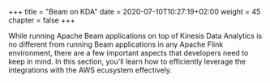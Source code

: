 +++
title = "Beam on KDA"
date = 2020-07-10T10:27:19+02:00
weight = 45
chapter = false
+++

While running Apache Beam applications on top of Kinesis Data Analytics is no different from running Beam applications in any Apache Flink environment, there are a few important aspects that developers need to keep in mind. In this section, you'll learn how to efficiently leverage the integrations with the AWS ecusystem effectively.